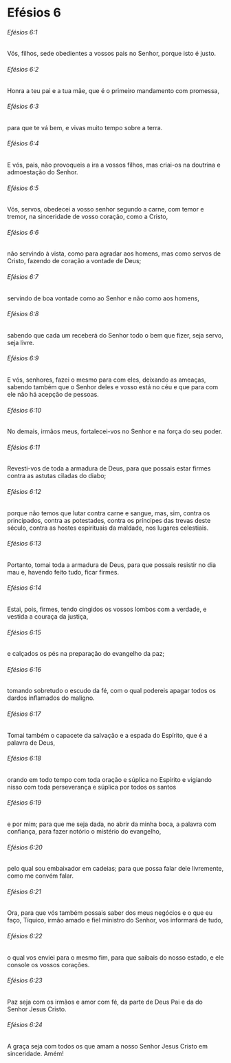 # Efésios 6

###### Efésios 6:1

Vós, filhos, sede obedientes a vossos pais no Senhor, porque isto é justo.

###### Efésios 6:2

Honra a teu pai e a tua mãe, que é o primeiro mandamento com promessa,

###### Efésios 6:3

para que te vá bem, e vivas muito tempo sobre a terra.

###### Efésios 6:4

E vós, pais, não provoqueis a ira a vossos filhos, mas criai-os na doutrina e admoestação do Senhor.

###### Efésios 6:5

Vós, servos, obedecei a vosso senhor segundo a carne, com temor e tremor, na sinceridade de vosso coração, como a Cristo,

###### Efésios 6:6

não servindo à vista, como para agradar aos homens, mas como servos de Cristo, fazendo de coração a vontade de Deus;

###### Efésios 6:7

servindo de boa vontade como ao Senhor e não como aos homens,

###### Efésios 6:8

sabendo que cada um receberá do Senhor todo o bem que fizer, seja servo, seja livre.

###### Efésios 6:9

E vós, senhores, fazei o mesmo para com eles, deixando as ameaças, sabendo também que o Senhor deles e vosso está no céu e que para com ele não há acepção de pessoas.

###### Efésios 6:10

No demais, irmãos meus, fortalecei-vos no Senhor e na força do seu poder.

###### Efésios 6:11

Revesti-vos de toda a armadura de Deus, para que possais estar firmes contra as astutas ciladas do diabo;

###### Efésios 6:12

porque não temos que lutar contra carne e sangue, mas, sim, contra os principados, contra as potestades, contra os príncipes das trevas deste século, contra as hostes espirituais da maldade, nos lugares celestiais.

###### Efésios 6:13

Portanto, tomai toda a armadura de Deus, para que possais resistir no dia mau e, havendo feito tudo, ficar firmes.

###### Efésios 6:14

Estai, pois, firmes, tendo cingidos os vossos lombos com a verdade, e vestida a couraça da justiça,

###### Efésios 6:15

e calçados os pés na preparação do evangelho da paz;

###### Efésios 6:16

tomando sobretudo o escudo da fé, com o qual podereis apagar todos os dardos inflamados do maligno.

###### Efésios 6:17

Tomai também o capacete da salvação e a espada do Espírito, que é a palavra de Deus,

###### Efésios 6:18

orando em todo tempo com toda oração e súplica no Espírito e vigiando nisso com toda perseverança e súplica por todos os santos

###### Efésios 6:19

e por mim; para que me seja dada, no abrir da minha boca, a palavra com confiança, para fazer notório o mistério do evangelho,

###### Efésios 6:20

pelo qual sou embaixador em cadeias; para que possa falar dele livremente, como me convém falar.

###### Efésios 6:21

Ora, para que vós também possais saber dos meus negócios e o que eu faço, Tíquico, irmão amado e fiel ministro do Senhor, vos informará de tudo,

###### Efésios 6:22

o qual vos enviei para o mesmo fim, para que saibais do nosso estado, e ele console os vossos corações.

###### Efésios 6:23

Paz seja com os irmãos e amor com fé, da parte de Deus Pai e da do Senhor Jesus Cristo.

###### Efésios 6:24

A graça seja com todos os que amam a nosso Senhor Jesus Cristo em sinceridade. Amém!

